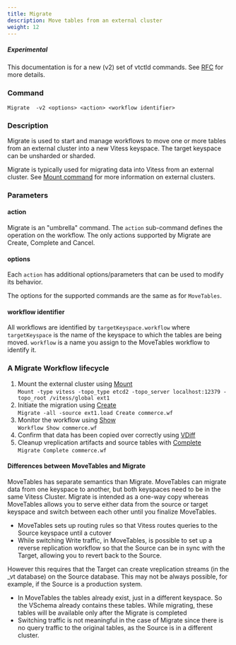```yaml
---
title: Migrate
description: Move tables from an external cluster
weight: 12
---
```

##### _Experimental_
This documentation is for a new (v2) set of vtctld commands. See [RFC](https://github.com/vitessio/vitess/issues/7225) for more details.

### Command

```
Migrate  -v2 <options> <action> <workflow identifier>
```

### Description

Migrate is used to start and manage workflows to move one or more tables from an external cluster into a new Vitess keyspace. The target keyspace can be unsharded or sharded.

Migrate is typically used for migrating data into Vitess from an external cluster. See [Mount command](../mount) for more information on external clusters.

### Parameters

#### action

<div class="cmd">

Migrate is an "umbrella" command. The `action` sub-command defines the operation on the workflow.
The only actions supported by Migrate are Create, Complete and Cancel.

</div>

#### options
<div class="cmd">

Each `action` has additional options/parameters that can be used to modify its behavior.

The options for the supported commands are the same as for `MoveTables`.

</div>

#### workflow identifier

<div class="cmd">

All workflows are identified by `targetKeyspace.workflow` where `targetKeyspace` is the name of the keyspace to which the tables are being moved. `workflow` is a name you assign to the MoveTables workflow to identify it.

</div>


### A Migrate Workflow lifecycle

1. Mount the external cluster using [Mount](../mount)<br/>
`Mount -type vitess -topo_type etcd2 -topo_server localhost:12379 -topo_root /vitess/global ext1`
1. Initiate the migration using [Create](../create)<br/>
`Migrate -all -source ext1.load Create commerce.wf`
1. Monitor the workflow using [Show](../show)<br/>
`Workflow Show commerce.wf`
1. Confirm that data has been copied over correctly using [VDiff](../../vdiff)
1. Cleanup vreplication artifacts and source tables with [Complete](../complete) <br/>
`Migrate Complete commerce.wf`


#### Differences between MoveTables and Migrate

MoveTables has separate semantics than Migrate. MoveTables can migrate data from one keyspace to another, but both keyspaces need to be in the same Vitess Cluster. Migrate is intended as a one-way copy whereas MoveTables allows you to serve either data from the source or target keyspace and switch between each other until you finalize MoveTables.

* MoveTables sets up routing rules so that Vitess routes queries to the Source keyspace until a cutover
* While switching Write traffic, in MoveTables, is possible to set up a reverse replication workflow so that the Source can be in sync with the Target, allowing you to revert back to the Source.

However this requires that the Target can create vreplication streams (in the \_vt database) on the Source database. This may not be always possible, for example, if the Source is a production system.

* In MoveTables the tables already exist, just in a different keyspace. So the VSchema already contains these tables. While migrating, these tables will be available only after the Migrate is completed
* Switching traffic is not meaningful in the case of Migrate since there is no query traffic to the original tables, as the Source is in a different cluster.

